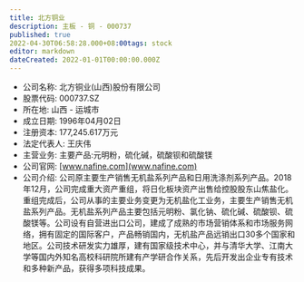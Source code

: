 ```yaml
---
title: 北方铜业
description: 主板 - 铜 - 000737
published: true
2022-04-30T06:58:28.000+08:00tags: stock
editor: markdown
dateCreated: 2022-01-01T00:00:00.000Z
---
```


- 公司名称: 北方铜业(山西)股份有限公司
- 股票代码: 000737.SZ
- 所在地: 山西 - 运城市
- 成立日期: 1996年04月02日
- 注册资本: 177,245.617万元
- 法定代表人: 王庆伟
- 主营业务: 主要产品:元明粉，硫化碱，硫酸钡和硫酸镁
- 公司官网: [www.nafine.com](www.nafine.com)
- 公司介绍: 公司原主要生产销售无机盐系列产品和日用洗涤剂系列产品。2018年12月，公司完成重大资产重组，将日化板块资产出售给控股股东山焦盐化。重组完成后，公司从事的主要业务变更为无机盐化工业务，主要生产销售无机盐系列产品。无机盐系列产品主要包括元明粉、氯化钠、硫化碱、硫酸钡、硫酸镁等。公司设有自营进出口公司，建成了成熟的市场营销体系和市场服务网络，拥有固定的国际客户，产品畅销国内，无机盐产品远销出口30多个国家和地区。公司技术研发实力雄厚，建有国家级技术中心，并与清华大学、江南大学等国内外知名高校科研院所建有产学研合作关系，先后开发出企业专有技术和多种新产品，获得多项科技成果。


